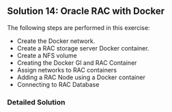 ## Solution 14: Oracle RAC with Docker

The following steps are performed in this exercise:

- Create the Docker network.
- Create a RAC storage server Docker container.
- Create a NFS volume
- Creating the Docker GI and RAC Container
- Assign networks to RAC containers
- Adding a RAC Node using a Docker container
- Connecting to RAC Database

<!-- Stuff between the <div class="notes"> will be rendered as pptx slide notes -->
<div class="notes">
</div>

<!-- Stuff between the <div class="no notes"> will not be rendered as pptx slide notes -->
<div class="no notes">

### Detailed Solution



</div>
